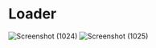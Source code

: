 # Loader
![Screenshot (1024)](https://github.com/uniquesp/Loader/assets/71183249/6f557eab-32bc-4b0f-9e4d-f636e7d99708)
![Screenshot (1025)](https://github.com/uniquesp/Loader/assets/71183249/3152b18b-a02a-4e1a-b2b4-c358b7e5d8ca)
